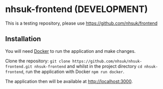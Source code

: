# nhsuk-frontend (DEVELOPMENT)

This is a testing repository, please use https://github.com/nhsuk/frontend

## Installation

You will need <a href="https://store.docker.com/search?type=edition&offering=community">Docker</a> to run the application and make changes.

Clone the repository: `git clone https://github.com/nhsuk/nhsuk-frontend.git nhsuk-frontend` and whilst in the project directory `cd nhsuk-frontend`, run the application with Docker `npm run docker`. 

The application then will be available at <a href="http://localhost:3000">http://localhost:3000</a>.
